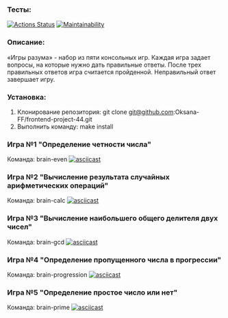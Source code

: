 ### Тесты:
[![Actions Status](https://github.com/Oksana-FF/frontend-project-44/workflows/hexlet-check/badge.svg)](https://github.com/Oksana-FF/frontend-project-44/actions)
[![Maintainability](https://api.codeclimate.com/v1/badges/740d11b590b1744b596f/maintainability)](https://codeclimate.com/github/Oksana-FF/frontend-project-44/maintainability)

### Описание:
«Игры разума» - набор из пяти консольных игр. Каждая игра задает вопросы, на которые нужно дать правильные ответы. После трех правильных ответов игра считается пройденной. Неправильный ответ завершает игру.

### Установка:
1. Клонирование репозитория: git clone git@github.com:Oksana-FF/frontend-project-44.git
2. Выполнить команду: make install

### Игра №1 "Определение четности числа"
Команда: brain-even
[![asciicast](https://asciinema.org/a/MyzF4oApw56o0fMtoGgWvrr01.svg)](https://asciinema.org/a/MyzF4oApw56o0fMtoGgWvrr01)

### Игра №2 "Вычисление результата случайных арифметических операций"
Команда: brain-calc
[![asciicast](https://asciinema.org/a/OwH4ybX3jTuDP7zNQRAmiK0RY.svg)](https://asciinema.org/a/OwH4ybX3jTuDP7zNQRAmiK0RY)

### Игра №3 "Вычисление наибольшего общего делителя двух чисел"
Команда: brain-gcd
[![asciicast](https://asciinema.org/a/oOFZ2LgFzEv5FUYVGFbAUyeeE.svg)](https://asciinema.org/a/oOFZ2LgFzEv5FUYVGFbAUyeeE)

### Игра №4 "Определение пропущенного числа в прогрессии"
Команда: brain-progression
[![asciicast](https://asciinema.org/a/GxSBjDHbls8sQLqsaFacKNZas.svg)](https://asciinema.org/a/GxSBjDHbls8sQLqsaFacKNZas)

### Игра №5 "Определение простое число или нет"
Команда: brain-prime
[![asciicast](https://asciinema.org/a/XdsNXnI5mHb1mKuotnqiSfxci.svg)](https://asciinema.org/a/XdsNXnI5mHb1mKuotnqiSfxci)

